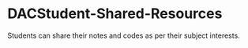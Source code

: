 # DACStudent-Shared-Resources
Students can share their notes and codes as per their subject interests.
